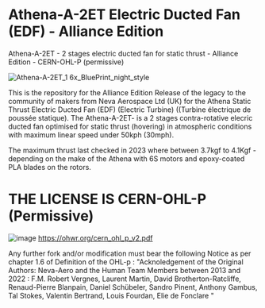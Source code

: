 # Athena-A-2ET Electric Ducted Fan (EDF) -  Alliance Edition
Athena-A-2ET - 2 stages electric ducted fan for static thrust - Alliance Edition - CERN-OHL-P (permissive)

![Athena-A-2ET_1 6x_BluePrint_night_style](https://github.com/Alliance-Open-Thrust/Athena-A-2ET-1.64_Alliance/assets/24481026/82b73361-a380-490d-9527-6b23617052e6)

This is the repository for the Alliance Edition Release of the legacy to the community of makers from Neva Aerospace Ltd (UK) for the Athena Static Thrust Electric Ducted Fan (EDF) (Electric Turbine) ((Turbine électrique de poussée statique).
The Athena-A-2ET- is a 2 stages contra-rotative elecric ducted fan optimised for static thrust (hovering) in atmospheric conditions with maximum linear speed under 50kph (30mph).

The maximum thrust last checked in 2023 where between 3.7kgf to 4.1Kgf - depending on the make of the Athena with 6S motors and epoxy-coated PLA blades on the rotors.


# THE LICENSE IS CERN-OHL-P (Permissive)
![image](https://github.com/Alliance-Open-Thrust/Athena-A-2ET-1.64_Alliance/assets/24481026/a52f917a-47ed-49f7-9073-155290a58159)
https://ohwr.org/cern_ohl_p_v2.pdf

Any further fork and/or modification must bear the following Notice as per chapter 1.6 of Definition of the OHL-p :
"Acknoledgement of the Original Authors: Neva-Aero and the Human Team Members between 2013 and 2022 : F.M. Robert Vergnes, Laurent Martin, David Brotherton-Ratcliffe, Renaud-Pierre Blanpain, Daniel Schübeler, Sandro Pinent, Anthony Gambus, Tal Stokes, Valentin Bertrand, Louis Fourdan, Elie de Fonclare "


